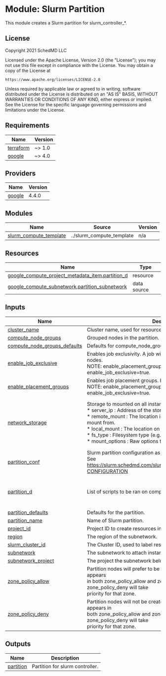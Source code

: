 # Module: Slurm Partition

This module creates a Slurm partition for slurm_controller_*.

## License

<!-- BEGINNING OF PRE-COMMIT-TERRAFORM DOCS HOOK -->
Copyright 2021 SchedMD LLC

Licensed under the Apache License, Version 2.0 (the "License");
you may not use this file except in compliance with the License.
You may obtain a copy of the License at

    https://www.apache.org/licenses/LICENSE-2.0

Unless required by applicable law or agreed to in writing, software
distributed under the License is distributed on an "AS IS" BASIS,
WITHOUT WARRANTIES OR CONDITIONS OF ANY KIND, either express or implied.
See the License for the specific language governing permissions and
limitations under the License.

## Requirements

| Name | Version |
|------|---------|
| <a name="requirement_terraform"></a> [terraform](#requirement\_terraform) | ~> 1.0 |
| <a name="requirement_google"></a> [google](#requirement\_google) | ~> 4.0 |

## Providers

| Name | Version |
|------|---------|
| <a name="provider_google"></a> [google](#provider\_google) | 4.4.0 |

## Modules

| Name | Source | Version |
|------|--------|---------|
| <a name="module_slurm_compute_template"></a> [slurm\_compute\_template](#module\_slurm\_compute\_template) | ../slurm_compute_template | n/a |

## Resources

| Name | Type |
|------|------|
| [google_compute_project_metadata_item.partition_d](https://registry.terraform.io/providers/hashicorp/google/latest/docs/resources/compute_project_metadata_item) | resource |
| [google_compute_subnetwork.partition_subnetwork](https://registry.terraform.io/providers/hashicorp/google/latest/docs/data-sources/compute_subnetwork) | data source |

## Inputs

| Name | Description | Type | Default | Required |
|------|-------------|------|---------|:--------:|
| <a name="input_cluster_name"></a> [cluster\_name](#input\_cluster\_name) | Cluster name, used for resource naming and slurm accounting. | `string` | n/a | yes |
| <a name="input_compute_node_groups"></a> [compute\_node\_groups](#input\_compute\_node\_groups) | Grouped nodes in the partition. | `any` | n/a | yes |
| <a name="input_compute_node_groups_defaults"></a> [compute\_node\_groups\_defaults](#input\_compute\_node\_groups\_defaults) | Defaults for compute\_node\_groups in partitions. | `any` | `{}` | no |
| <a name="input_enable_job_exclusive"></a> [enable\_job\_exclusive](#input\_enable\_job\_exclusive) | Enables job exclusivity. A job will run exclusively on the scheduled nodes.<br>NOTE: enable\_placement\_groups=true will force enable\_job\_exclusive=true. | `bool` | `false` | no |
| <a name="input_enable_placement_groups"></a> [enable\_placement\_groups](#input\_enable\_placement\_groups) | Enables job placement groups. Instances will be colocated for a job.<br>NOTE: enable\_placement\_groups=true will force enable\_job\_exclusive=true. | `bool` | `false` | no |
| <a name="input_network_storage"></a> [network\_storage](#input\_network\_storage) | Storage to mounted on all instances in this partition.<br>* server\_ip     : Address of the storage server.<br>* remote\_mount  : The location in the remote instance filesystem to mount from.<br>* local\_mount   : The location on the instance filesystem to mount to.<br>* fs\_type       : Filesystem type (e.g. "nfs").<br>* mount\_options : Raw options to pass to 'mount'. | <pre>list(object({<br>    server_ip     = string<br>    remote_mount  = string<br>    local_mount   = string<br>    fs_type       = string<br>    mount_options = string<br>  }))</pre> | `[]` | no |
| <a name="input_partition_conf"></a> [partition\_conf](#input\_partition\_conf) | Slurm partition configuration as a map.<br>See https://slurm.schedmd.com/slurm.conf.html#SECTION_PARTITION-CONFIGURATION | `map(string)` | `{}` | no |
| <a name="input_partition_d"></a> [partition\_d](#input\_partition\_d) | List of scripts to be ran on compute VM startup. | <pre>list(object({<br>    filename = string<br>    content  = string<br>  }))</pre> | `[]` | no |
| <a name="input_partition_defaults"></a> [partition\_defaults](#input\_partition\_defaults) | Defaults for the partition. | `any` | `{}` | no |
| <a name="input_partition_name"></a> [partition\_name](#input\_partition\_name) | Name of Slurm partition. | `string` | n/a | yes |
| <a name="input_project_id"></a> [project\_id](#input\_project\_id) | Project ID to create resources in. | `string` | n/a | yes |
| <a name="input_region"></a> [region](#input\_region) | The region of the subnetwork. | `string` | `""` | no |
| <a name="input_slurm_cluster_id"></a> [slurm\_cluster\_id](#input\_slurm\_cluster\_id) | The Cluster ID, used to label resource. | `string` | `null` | no |
| <a name="input_subnetwork"></a> [subnetwork](#input\_subnetwork) | The subnetwork to attach instances to. A self\_link is prefered. | `string` | `""` | no |
| <a name="input_subnetwork_project"></a> [subnetwork\_project](#input\_subnetwork\_project) | The project the subnetwork belongs to. | `string` | `""` | no |
| <a name="input_zone_policy_allow"></a> [zone\_policy\_allow](#input\_zone\_policy\_allow) | Partition nodes will prefer to be created in the listed zones. If a zone appears<br>in both zone\_policy\_allow and zone\_policy\_deny, then zone\_policy\_deny will take<br>priority for that zone. | `set(string)` | `[]` | no |
| <a name="input_zone_policy_deny"></a> [zone\_policy\_deny](#input\_zone\_policy\_deny) | Partition nodes will not be created in the listed zones. If a zone appears in<br>both zone\_policy\_allow and zone\_policy\_deny, then zone\_policy\_deny will take<br>priority for that zone. | `set(string)` | `[]` | no |

## Outputs

| Name | Description |
|------|-------------|
| <a name="output_partition"></a> [partition](#output\_partition) | Partition for slurm controller. |
<!-- END OF PRE-COMMIT-TERRAFORM DOCS HOOK -->
